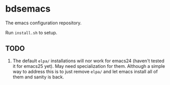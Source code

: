 # bdsemacs

The emacs configuration repository.

Run `install.sh` to setup.

## TODO

1.  The default `elpa/` installations will nor work for emacs24 (haven't tested it for emacs25 yet). May need specialization for them. Although a simple way to address this is to just remove `elpa/` and let emacs install all of them and sanity is back.


